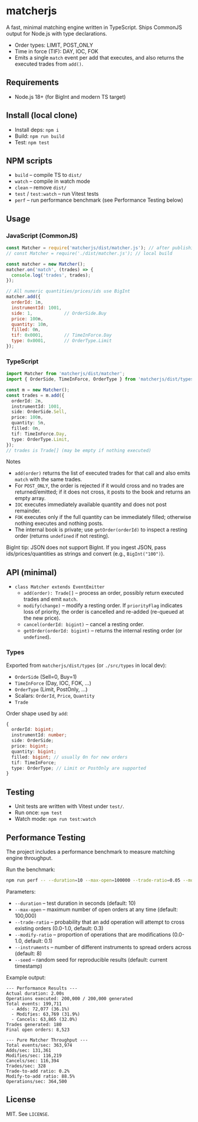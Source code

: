 # matcherjs

A fast, minimal matching engine written in TypeScript. Ships CommonJS output for Node.js with type declarations.

- Order types: LIMIT, POST_ONLY
- Time in force (TIF): DAY, IOC, FOK
- Emits a single `match` event per add that executes, and also returns the executed trades from `add()`.

## Requirements
- Node.js 18+ (for BigInt and modern TS target)

## Install (local clone)
- Install deps: `npm i`
- Build: `npm run build`
- Test: `npm test`

## NPM scripts
- `build` – compile TS to `dist/`
- `watch` – compile in watch mode
- `clean` – remove `dist/`
- `test` / `test:watch` – run Vitest tests
- `perf` – run performance benchmark (see Performance Testing below)

## Usage

### JavaScript (CommonJS)
```js
const Matcher = require('matcherjs/dist/matcher.js'); // after publishing to npm
// const Matcher = require('./dist/matcher.js'); // local build

const matcher = new Matcher();
matcher.on('match', (trades) => {
  console.log('trades', trades);
});

// All numeric quantities/prices/ids use BigInt
matcher.add({
  orderId: 1n,
  instrumentId: 1001,
  side: 1,            // OrderSide.Buy
  price: 100n,
  quantity: 10n,
  filled: 0n,
  tif: 0x0001,        // TimeInForce.Day
  type: 0x0001,       // OrderType.Limit
});
```

### TypeScript
```ts
import Matcher from 'matcherjs/dist/matcher';
import { OrderSide, TimeInForce, OrderType } from 'matcherjs/dist/types';

const m = new Matcher();
const trades = m.add({
  orderId: 2n,
  instrumentId: 1001,
  side: OrderSide.Sell,
  price: 100n,
  quantity: 5n,
  filled: 0n,
  tif: TimeInForce.Day,
  type: OrderType.Limit,
});
// trades is Trade[] (may be empty if nothing executed)
```

Notes
- `add(order)` returns the list of executed trades for that call and also emits `match` with the same trades.
- For `POST_ONLY`, the order is rejected if it would cross and no trades are returned/emitted; if it does not cross, it posts to the book and returns an empty array.
- `IOC` executes immediately available quantity and does not post remainder.
- `FOK` executes only if the full quantity can be immediately filled; otherwise nothing executes and nothing posts.
- The internal book is private; use `getOrder(orderId)` to inspect a resting order (returns `undefined` if not resting).

BigInt tip: JSON does not support BigInt. If you ingest JSON, pass ids/prices/quantities as strings and convert (e.g., `BigInt("100")`).

## API (minimal)
- `class Matcher extends EventEmitter`
  - `add(order): Trade[]` – process an order, possibly return executed trades and emit `match`.
  - `modify(change)` – modify a resting order. If `priorityFlag` indicates loss of priority, the order is cancelled and re-added (re-queued at the new price).
  - `cancel(orderId: bigint)` – cancel a resting order.
  - `getOrder(orderId: bigint)` – returns the internal resting order (or `undefined`).

### Types
Exported from `matcherjs/dist/types` (or `./src/types` in local dev):
- `OrderSide` (Sell=0, Buy=1)
- `TimeInForce` (Day, IOC, FOK, …)
- `OrderType` (Limit, PostOnly, …)
- Scalars: `OrderId`, `Price`, `Quantity`
- `Trade`

Order shape used by `add`:
```ts
{
  orderId: bigint;
  instrumentId: number;
  side: OrderSide;
  price: bigint;
  quantity: bigint;
  filled: bigint; // usually 0n for new orders
  tif: TimeInForce;
  type: OrderType; // Limit or PostOnly are supported
}
```

## Testing
- Unit tests are written with Vitest under `test/`.
- Run once: `npm test`
- Watch mode: `npm run test:watch`

## Performance Testing
The project includes a performance benchmark to measure matching engine throughput.

Run the benchmark:
```bash
npm run perf -- --duration=10 --max-open=100000 --trade-ratio=0.05 --modify-ratio=0.1 --instruments=1000
```

Parameters:
- `--duration` – test duration in seconds (default: 10)
- `--max-open` – maximum number of open orders at any time (default: 100,000)
- `--trade-ratio` – probability that an add operation will attempt to cross existing orders (0.0-1.0, default: 0.3)
- `--modify-ratio` – proportion of operations that are modifications (0.0-1.0, default: 0.1)
- `--instruments` – number of different instruments to spread orders across (default: 8)
- `--seed` – random seed for reproducible results (default: current timestamp)

Example output:
```
--- Performance Results ---
Actual duration: 2.00s
Operations executed: 200,000 / 200,000 generated
Total events: 199,711
  - Adds: 72,077 (36.1%)
  - Modifies: 63,769 (31.9%)
  - Cancels: 63,865 (32.0%)
Trades generated: 180
Final open orders: 8,523

--- Pure Matcher Throughput ---
Total events/sec: 363,974
Adds/sec: 131,361
Modifies/sec: 116,219
Cancels/sec: 116,394
Trades/sec: 328
Trade-to-add ratio: 0.2%
Modify-to-add ratio: 88.5%
Operations/sec: 364,500
```

## License
MIT. See `LICENSE`.
